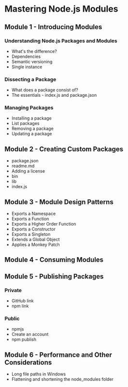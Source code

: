 # Mastering Node.js Modules

## Module 1 - Introducing Modules

### Understanding Node.js Packages and Modules
- What's the difference?
- Dependencies
- Semantic versioning
- Single instance

### Dissecting a Package
- What does a package consist of?
- The essentials - index.js and package.json

### Managing Packages
- Installing a package
- List packages
- Removing a package
- Updating a package
	
## Module 2 - Creating Custom Packages
- package.json
- readme.md
- Adding a license
- bin
- lib
- index.js

## Module 3 - Module Design Patterns
- Exports a Namespace
- Exports a Function
- Exports a Higher Order Function
- Exports a Constructor
- Exports a Singleton
- Extends a Global Object
- Applies a Monkey Patch

## Module 4 - Consuming Modules

## Module 5 - Publishing Packages

### Private
- GitHub link
- npm link

### Public
- npmjs
- Create an account
- npm publish

## Module 6 - Performance and Other Considerations
- Long file paths in Windows
- Flattening and shortening the node_modules folder
